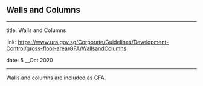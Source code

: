 ## Walls and Columns
---
title: Walls and Columns

link: https://www.ura.gov.sg/Corporate/Guidelines/Development-Control/gross-floor-area/GFA/WallsandColumns

date: 5 __Oct 2020

---


Walls and columns are included as GFA.




